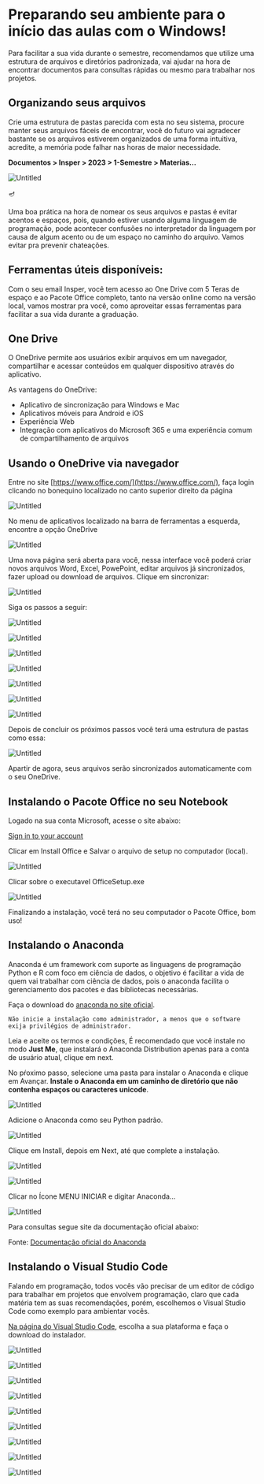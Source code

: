 # Preparando seu ambiente para o início das aulas com o Windows!

Para facilitar a sua vida durante o semestre, recomendamos que utilize uma estrutura de arquivos e diretórios padronizada, vai ajudar na hora de encontrar documentos para consultas rápidas ou mesmo para trabalhar nos projetos. 

## Organizando seus arquivos

Crie uma estrutura de pastas parecida com esta no seu sistema, procure manter seus arquivos fáceis de encontrar, você do futuro vai agradecer bastante se os arquivos estiverem organizados de uma forma intuitiva, acredite, a memória pode falhar nas horas de maior necessidade.

**Documentos > Insper > 2023 > 1-Semestre > Materias…**

![Untitled](Preparando%20seu%20ambiente%20para%20o%20ini%CC%81cio%20das%20aulas%20c%20c51651d346a84a70b513775fa727dc46/Untitled.png)

🪔 

Uma boa prática na hora de nomear os seus arquivos e pastas é evitar acentos e espaços, pois, quando estiver usando alguma linguagem de programação, pode acontecer confusões no interpretador da linguagem por causa de algum acento ou de um espaço no caminho do arquivo. Vamos evitar pra prevenir chateações.

## Ferramentas úteis disponíveis:

Com o seu email Insper, você tem acesso ao One Drive com 5 Teras de espaço e ao Pacote Office completo, tanto na versão online como na versão local, vamos mostrar pra você, como aproveitar essas ferramentas para facilitar a sua vida durante a graduação.

## One Drive

O OneDrive permite aos usuários exibir arquivos em um navegador, compartilhar e acessar conteúdos em qualquer dispositivo através do aplicativo.

As vantagens do OneDrive:

- Aplicativo de sincronização para Windows e Mac
- Aplicativos móveis para Android e iOS
- Experiência  Web
- Integração com aplicativos do Microsoft 365 e uma experiência comum de compartilhamento de arquivos

## **Usando o OneDrive via navegador**

Entre no site [https://www.office.com/](https://www.office.com/), faça login clicando no bonequino localizado no canto superior direito da página

![Untitled](Preparando%20seu%20ambiente%20para%20o%20ini%CC%81cio%20das%20aulas%20c%20c51651d346a84a70b513775fa727dc46/Untitled%201.png)

No menu de aplicativos localizado na barra de ferramentas a esquerda, encontre a opção OneDrive

![Untitled](Preparando%20seu%20ambiente%20para%20o%20ini%CC%81cio%20das%20aulas%20c%20c51651d346a84a70b513775fa727dc46/Untitled%202.png)

Uma nova página será aberta para você, nessa interface você poderá criar novos arquivos Word, Excel, PowePoint, editar arquivos já sincronizados, fazer upload ou download de arquivos. Clique em sincronizar:

![Untitled](Preparando%20seu%20ambiente%20para%20o%20ini%CC%81cio%20das%20aulas%20c%20c51651d346a84a70b513775fa727dc46/Untitled%203.png)

Siga os passos a seguir:

![Untitled](Preparando%20seu%20ambiente%20para%20o%20ini%CC%81cio%20das%20aulas%20c%20c51651d346a84a70b513775fa727dc46/Untitled%204.png)

![Untitled](Preparando%20seu%20ambiente%20para%20o%20ini%CC%81cio%20das%20aulas%20c%20c51651d346a84a70b513775fa727dc46/Untitled%205.png)

![Untitled](Preparando%20seu%20ambiente%20para%20o%20ini%CC%81cio%20das%20aulas%20c%20c51651d346a84a70b513775fa727dc46/Untitled%206.png)

![Untitled](Preparando%20seu%20ambiente%20para%20o%20ini%CC%81cio%20das%20aulas%20c%20c51651d346a84a70b513775fa727dc46/Untitled%207.png)

![Untitled](Preparando%20seu%20ambiente%20para%20o%20ini%CC%81cio%20das%20aulas%20c%20c51651d346a84a70b513775fa727dc46/Untitled%208.png)

![Untitled](Preparando%20seu%20ambiente%20para%20o%20ini%CC%81cio%20das%20aulas%20c%20c51651d346a84a70b513775fa727dc46/Untitled%209.png)

![Untitled](Preparando%20seu%20ambiente%20para%20o%20ini%CC%81cio%20das%20aulas%20c%20c51651d346a84a70b513775fa727dc46/Untitled%2010.png)

Depois de concluir os próximos passos você terá uma estrutura de pastas como essa:

![Untitled](Preparando%20seu%20ambiente%20para%20o%20ini%CC%81cio%20das%20aulas%20c%20c51651d346a84a70b513775fa727dc46/Untitled%2011.png)

Apartir de agora, seus arquivos serão sincronizados automaticamente com o seu OneDrive.

## Instalando o Pacote Office no seu Notebook

Logado na sua conta Microsoft, acesse o site abaixo:

[Sign in to your account](https://portal.office.com/Account#installs)

Clicar em Install Office e Salvar o arquivo de setup no computador (local).

![Untitled](Preparando%20seu%20ambiente%20para%20o%20ini%CC%81cio%20das%20aulas%20c%20c51651d346a84a70b513775fa727dc46/Untitled%2012.png)

Clicar sobre o executavel OfficeSetup.exe

![Untitled](Preparando%20seu%20ambiente%20para%20o%20ini%CC%81cio%20das%20aulas%20c%20c51651d346a84a70b513775fa727dc46/Untitled%2013.png)

Finalizando a instalação, você terá no seu computador o Pacote Office, bom uso!

## Instalando o Anaconda

Anaconda é um framework com suporte as linguagens de programação Python e R com foco em ciência de dados, o objetivo é facilitar a vida de quem vai trabalhar com ciência de dados, pois o anaconda facilita o gerenciamento dos pacotes e das bibliotecas necessárias.

Faça o download do [anaconda no site oficial](https://www.anaconda.com/).

`Não inicie a instalação como administrador, a menos que o software exija privilégios de administrador.`

Leia e aceite os termos e condições, É recomendado que você instale no modo **Just Me**, que instalará o Anaconda Distribution apenas para a conta de usuário atual, clique em next.

No pŕoximo passo, selecione uma pasta para instalar o Anaconda e clique em Avançar. **Instale o Anaconda em um caminho de diretório que não contenha espaços ou caracteres unicode**.

![Untitled](Preparando%20seu%20ambiente%20para%20o%20ini%CC%81cio%20das%20aulas%20c%20c51651d346a84a70b513775fa727dc46/Untitled%2014.png)

Adicione o Anaconda como seu Python padrão.

![Untitled](Preparando%20seu%20ambiente%20para%20o%20ini%CC%81cio%20das%20aulas%20c%20c51651d346a84a70b513775fa727dc46/Untitled%2015.png)

Clique em Install, depois em Next, até que complete a instalação.

![Untitled](Preparando%20seu%20ambiente%20para%20o%20ini%CC%81cio%20das%20aulas%20c%20c51651d346a84a70b513775fa727dc46/Untitled%2016.png)

![Untitled](Preparando%20seu%20ambiente%20para%20o%20ini%CC%81cio%20das%20aulas%20c%20c51651d346a84a70b513775fa727dc46/Untitled%2017.png)

Clicar no Ícone MENU INICIAR e digitar Anaconda…

![Untitled](Preparando%20seu%20ambiente%20para%20o%20ini%CC%81cio%20das%20aulas%20c%20c51651d346a84a70b513775fa727dc46/Untitled%2018.png)

Para consultas segue site da documentação oficial abaixo:

Fonte: [Documentação oficial do Anaconda](https://docs.anaconda.com/anaconda/install/windows/)

## Instalando o Visual Studio Code

Falando em programação, todos vocês vão precisar de um editor de código para trabalhar em projetos que envolvem programação, claro que cada matéria tem as suas recomendações, porém, escolhemos o Visual Studio Code como exemplo para ambientar vocês.

[Na página do Visual Studio Code](https://visualstudio.microsoft.com/), escolha a sua plataforma e faça o download do instalador.

![Untitled](Preparando%20seu%20ambiente%20para%20o%20ini%CC%81cio%20das%20aulas%20c%20c51651d346a84a70b513775fa727dc46/Untitled%2019.png)

![Untitled](Preparando%20seu%20ambiente%20para%20o%20ini%CC%81cio%20das%20aulas%20c%20c51651d346a84a70b513775fa727dc46/Untitled%2020.png)

![Untitled](Preparando%20seu%20ambiente%20para%20o%20ini%CC%81cio%20das%20aulas%20c%20c51651d346a84a70b513775fa727dc46/Untitled%2021.png)

![Untitled](Preparando%20seu%20ambiente%20para%20o%20ini%CC%81cio%20das%20aulas%20c%20c51651d346a84a70b513775fa727dc46/Untitled%2022.png)

![Untitled](Preparando%20seu%20ambiente%20para%20o%20ini%CC%81cio%20das%20aulas%20c%20c51651d346a84a70b513775fa727dc46/Untitled%2023.png)

![Untitled](Preparando%20seu%20ambiente%20para%20o%20ini%CC%81cio%20das%20aulas%20c%20c51651d346a84a70b513775fa727dc46/Untitled%2024.png)

![Untitled](Preparando%20seu%20ambiente%20para%20o%20ini%CC%81cio%20das%20aulas%20c%20c51651d346a84a70b513775fa727dc46/Untitled%2025.png)

![Untitled](Preparando%20seu%20ambiente%20para%20o%20ini%CC%81cio%20das%20aulas%20c%20c51651d346a84a70b513775fa727dc46/Untitled%2026.png)

![Untitled](Preparando%20seu%20ambiente%20para%20o%20ini%CC%81cio%20das%20aulas%20c%20c51651d346a84a70b513775fa727dc46/Untitled%2027.png)
